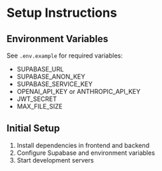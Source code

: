 # Setup Instructions

## Environment Variables

See `.env.example` for required variables:
- SUPABASE_URL
- SUPABASE_ANON_KEY
- SUPABASE_SERVICE_KEY
- OPENAI_API_KEY or ANTHROPIC_API_KEY
- JWT_SECRET
- MAX_FILE_SIZE

## Initial Setup
1. Install dependencies in frontend and backend
2. Configure Supabase and environment variables
3. Start development servers
